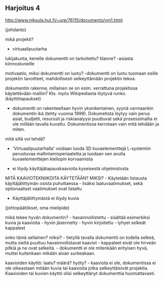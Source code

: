 ## Harjoitus 4


http://www.niksula.hut.fi/~ure/76115/documents/vm1.html

(johdanto)


mikä projekti?
- virtuaalipuutarha


lukijakunta, kenelle dokumentti on tarkoitettu?
tilanne?
-asiasta kiinnostuneille

motivaatio, miksi dokumentti on luotu?
-dokumentti on luotu tuomaan esille projektin tavoitteet, mahdollisesti selkeyttämään projektin tekoa.

dokumentin rakenne, millainen se on esim. verrattuna projektissa käytettävään malliin? Kts. myös Wikipediasta löytyvä runko. (käyttötapaukset)
- dokumentti on rakenteeltaan hyvin yksinkertainen, syynä varmaankin dokumentin ikä (tehty vuonna 1999). Dokumetista löytyy vain perus asiat, budjetti, resurssit ja riskianalyysi puuttuvat sekä prosessimallia ei ole millään tavalla kuvattu.
Dokumentissa kerrotaan vain mitä tehdään ja miten.

mitä sillä voi tehdä?
- 'Virtuaalipuutarhalla' voidaan luoda 3D kuvaelementtejä L-systemiin perustuvaa mallintamisperiaatetta ja luodaan sen avulla kuvaelementtejen kieliopin korvaamista

- ei löydy käyttäjätapauskaavioita kyseisestä ohjelmistosta

MITÄ KAAVIOTEKNIIKOITA KÄYTETÄÄN? MIKSI?
	- Käytetään listausta käyttäjäliittymän osista puhuttaessa
	- lisäksi laatuvaatimukset, sekä optionaaliset vaatimukset ovat listattu

	

- Käyttäjäliittymästä ei löydy kuvia


(johtopäätökset, oma mielipide)

mikä tekee hyvän dokumentin?
	- havainnollistettu
		- sisältää esimerkiksi kuvia ja kaavioita
	- hyvin jäsennelty
	- hyvin kirjoitettu 
	- lyhyet selkeät kappaleet

	
onko tämä sellainen? miksi?
	- tietyllä tavalla dokumentti on todella selkeä, mutta sieltä puuttuu havainnollistavat kaaviot
	- kappaleet eivät ole hirveän pitkiä ja ne ovat selkeitä.
	- dokumentti ei ole mitenkään erityisen hyvä, muttei kuitenkaan mikään aivan surkeakaan.


	
kaavioiden käyttö: laatu? määrä? hyöty?
	- kaaviota ei ole, dokumentissa ei ole oikeastaan mitään kuvia tai kaavioita jotka selkeyttäisivät projektia. 			Kaavioiden tai kuvien käyttö olisi selkeyttänyt dokumenttia huomattavasti.
